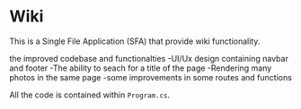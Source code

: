 # Wiki

This is a Single File Application (SFA) that provide wiki functionality.

the improved codebase and functionalties
-UI/Ux design containing navbar and footer 
-The ability to seach for a title of the page
-Rendering many photos in the same page
-some improvements in some routes and functions

All the code is contained within `Program.cs`. 


